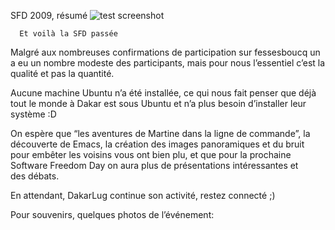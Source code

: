
 SFD 2009, résumé
![test screenshot](image "")
    
      Et voilà la SFD passée

Malgré aux nombreuses confirmations de participation sur fessesboucq un a eu un nombre modeste des participants, mais pour nous l’essentiel c’est la qualité et pas la quantité.

Aucune machine Ubuntu n’a été installée, ce qui nous fait penser que déjà tout le monde à Dakar est sous Ubuntu et n’a plus besoin d’installer leur système :D

On espère que “les aventures de Martine dans la ligne de commande”, la découverte de Emacs, la création des images panoramiques et du bruit pour embêter les voisins vous ont bien plu, et que pour la prochaine Software Freedom Day on aura plus de présentations intéressantes et des débats.

En attendant, DakarLug continue son activité, restez connecté ;)

Pour souvenirs, quelques photos de l’événement: 


			
				
			
			

			
				
			
			
				
			
			
				
			
			
				
			
			
				
			
			
				
			
			
				
			
			
				
			
			
				
			
			
				
			
			
				
			
			
				
			
			
				
			
			
				
			
			
				
			
			
				
			
			
				
			
			
				
			
			
				
			
			
				
			
			
				
			
			
				
			
			

    
    
    



    



    



    



    



    



 
    
     